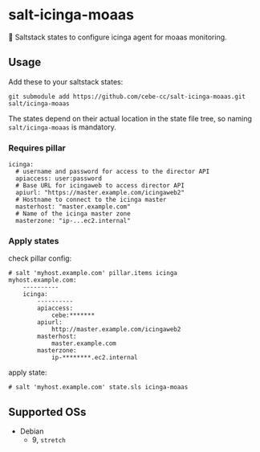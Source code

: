 # salt-icinga-moaas

:wrench: Saltstack states to configure icinga agent for moaas monitoring.

## Usage

Add these to your saltstack states:

    git submodule add https://github.com/cebe-cc/salt-icinga-moaas.git salt/icinga-moaas
    
The states depend on their actual location in the state file tree, so naming `salt/icinga-moaas` is mandatory.

### Requires pillar

```sls
icinga:
  # username and password for access to the director API
  apiaccess: user:password
  # Base URL for icingaweb to access director API
  apiurl: "https://master.example.com/icingaweb2"
  # Hostname to connect to the icinga master
  masterhost: "master.example.com"
  # Name of the icinga master zone
  masterzone: "ip-...ec2.internal"

```

### Apply states

check pillar config:

    # salt 'myhost.example.com' pillar.items icinga
    myhost.example.com:
        ----------
        icinga:
            ----------
            apiaccess:
                cebe:*******
            apiurl:
                http://master.example.com/icingaweb2
            masterhost:
                master.example.com
            masterzone:
                ip-********.ec2.internal

apply state:

    # salt 'myhost.example.com' state.sls icinga-moaas


## Supported OSs

- Debian
  - 9, `stretch`
